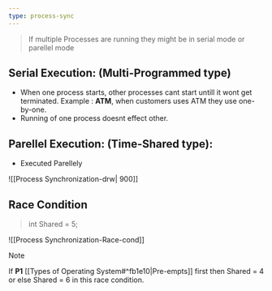 ```yaml
---
type: process-sync 
---
```


> If multiple Processes are running they might be in serial mode or parellel mode

## Serial Execution: (Multi-Programmed type)
- When one process starts, other processes cant start untill it wont get terminated.
Example : **ATM**, when customers uses ATM they use one-by-one.
- Running of one process doesnt effect other.
## Parellel Execution: (Time-Shared type):
- Executed Parellely

![[Process Synchronization-drw| 900]]


## Race Condition
> int Shared = 5;

![[Process Synchronization-Race-cond]]

> [!note] 
> If  **P1** [[Types of Operating System#^fb1e10|Pre-empts]] first then Shared = 4
or else Shared  = 6 in this race condition.

